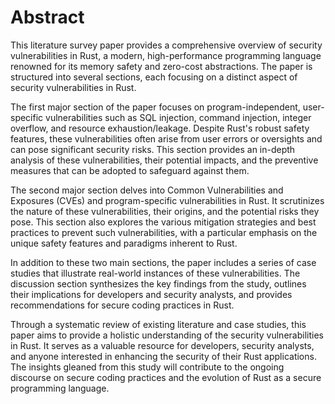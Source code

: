 # Abstract

This literature survey paper provides a comprehensive overview of security vulnerabilities in Rust, a modern, high-performance programming language renowned for its memory safety and zero-cost abstractions. The paper is structured into several sections, each focusing on a distinct aspect of security vulnerabilities in Rust.

The first major section of the paper focuses on program-independent, user-specific vulnerabilities such as SQL injection, command injection, integer overflow, and resource exhaustion/leakage. Despite Rust's robust safety features, these vulnerabilities often arise from user errors or oversights and can pose significant security risks. This section provides an in-depth analysis of these vulnerabilities, their potential impacts, and the preventive measures that can be adopted to safeguard against them.

The second major section delves into Common Vulnerabilities and Exposures (CVEs) and program-specific vulnerabilities in Rust. It scrutinizes the nature of these vulnerabilities, their origins, and the potential risks they pose. This section also explores the various mitigation strategies and best practices to prevent such vulnerabilities, with a particular emphasis on the unique safety features and paradigms inherent to Rust.

In addition to these two main sections, the paper includes a series of case studies that illustrate real-world instances of these vulnerabilities. The discussion section synthesizes the key findings from the study, outlines their implications for developers and security analysts, and provides recommendations for secure coding practices in Rust.

Through a systematic review of existing literature and case studies, this paper aims to provide a holistic understanding of the security vulnerabilities in Rust. It serves as a valuable resource for developers, security analysts, and anyone interested in enhancing the security of their Rust applications. The insights gleaned from this study will contribute to the ongoing discourse on secure coding practices and the evolution of Rust as a secure programming language.
